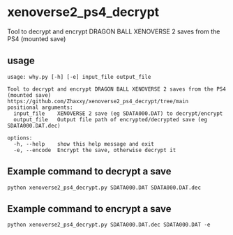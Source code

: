 # xenoverse2_ps4_decrypt
Tool to decrypt and encrypt DRAGON BALL XENOVERSE 2 saves from the PS4 (mounted save)

## usage
```
usage: why.py [-h] [-e] input_file output_file

Tool to decrypt and encrypt DRAGON BALL XENOVERSE 2 saves from the PS4 (mounted save)
https://github.com/Zhaxxy/xenoverse2_ps4_decrypt/tree/main
positional arguments:
  input_file    XENOVERSE 2 save (eg SDATA000.DAT) to decrypt/encrypt
  output_file   Output file path of encrypted/decrypted save (eg SDATA000.DAT.dec)

options:
  -h, --help    show this help message and exit
  -e, --encode  Encrypt the save, otherwise decrypt it
```
## Example command to decrypt a save
```
python xenoverse2_ps4_decrypt.py SDATA000.DAT SDATA000.DAT.dec
```
## Example command to encrypt a save
```
python xenoverse2_ps4_decrypt.py SDATA000.DAT.dec SDATA000.DAT -e
```
